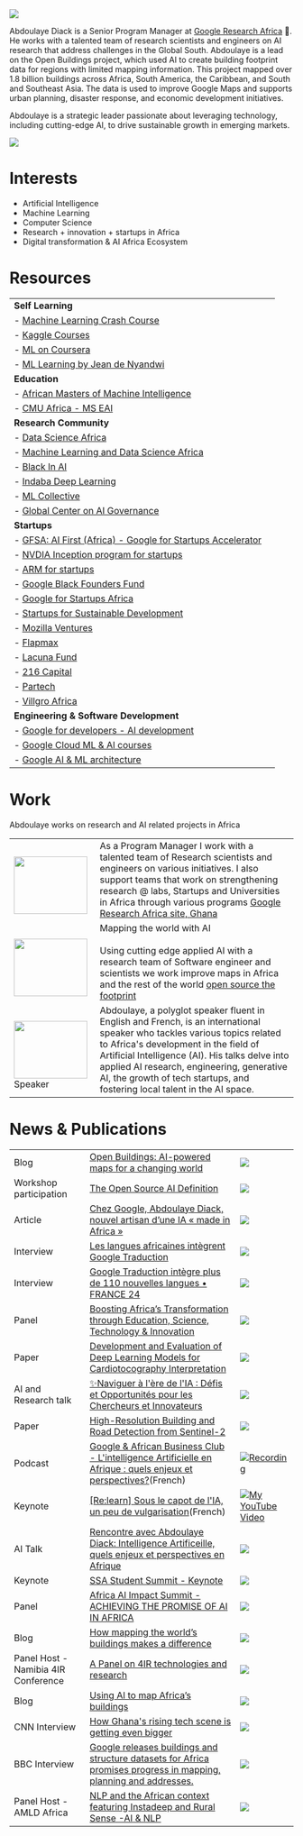 <img src="assets/Abdou-speaking-pompidou.webp"/>

Abdoulaye Diack is a Senior Program Manager at [Google Research Africa](https://research.google/teams/africa-team/) 🤖. He works with a talented team of research scientists and engineers on AI research that address challenges in the Global South. Abdoulaye is a lead on the Open Buildings project, which used AI to create building footprint data for regions with limited mapping information. This project mapped over 1.8 billion buildings across Africa, South America, the Caribbean, and South and Southeast Asia. The data is used to improve Google Maps and supports urban planning, disaster response, and economic development initiatives.

Abdoulaye is a strategic leader passionate about leveraging technology, including cutting-edge AI, to drive sustainable growth in emerging markets.


<img src="assets/heat-map.width-1250.png"/>

# Interests

 - Artificial Intelligence
 - Machine Learning
 - Computer Science
 - Research + innovation + startups in Africa
 - Digital transformation & AI Africa Ecosystem


# Resources 

|  |  |
|--|--|
| **Self Learning** |
| - [Machine Learning Crash Course](https://developers.google.com/machine-learning/crash-course) |
| - [Kaggle Courses](https://www.kaggle.com/learn) |
| - [ML on Coursera](https://www.coursera.org/learn/machine-learning) |
| - [ML Learning by Jean de Nyandwi](https://github.com/Nyandwi/machine_learning_complete/) |
| **Education** |
| - [African Masters of Machine Intelligence](https://aimsammi.org/) |
| - [CMU Africa - MS EAI ](https://www.africa.engineering.cmu.edu/academics/programs/mseai.html) |
| **Research Community** |
| - [Data Science Africa](http://www.datascienceafrica.org/) |
| - [Machine Learning and Data Science Africa](https://groups.google.com/g/mlds-africa?pli=1) |
| - [Black In AI](https://blackinai.github.io/#/) |
| - [Indaba Deep Learning](https://deeplearningindaba.com/) |
| - [ML Collective](https://mlcollective.org/) |
| - [Global Center on AI Governance](https://www.globalcenter.ai/) |
| **Startups** |
| - [GFSA: AI First (Africa) - Google for Startups Accelerator](https://startup.google.com/programs/accelerator/ai-first/africa/) |
| - [NVDIA Inception program for startups](https://www.nvidia.com/en-us/startups/) |
| - [ARM for startups](https://www.arm.com/markets/startups) |
| - [Google Black Founders Fund](https://startup.google.com/programs/black-founders-fund/africa/) |
| - [Google for Startups Africa](https://startup.google.com/accelerator/africa/) |
| - [Startups for Sustainable Development](https://events.withgoogle.com/startups-for-sustainable-development/) |
| - [Mozilla Ventures](https://mozilla.vc/) |
| - [Flapmax](https://flapmax.com/africa/fast-accelerator/) |
| - [Lacuna Fund](https://lacunafund.org/)| 
| - [216 Capital](https://216capital.vc/)|
| - [Partech](https://partechpartners.com/)|
| - [Villgro Africa](https://villgroafrica.org/)|
| **Engineering & Software Development** |
| - [Google for developers - AI development](https://developers.google.com/focus/ai-development) |
| - [Google Cloud ML & AI courses](https://cloud.google.com/learn/training/machinelearning-ai) |
| - [Google AI & ML architecture](https://cloud.google.com/architecture/ai-ml) |

# Work

Abdoulaye works on research and AI related projects in Africa

|  |  |
|--|--|
|<br><a href="[https://research.google/"><img src="assets/Open_Graph.width-800.format-jpeg.jpg" width="130" height="102"/></a>| As a Program Manager I work with a talented team of Research scientists and engineers on various initiatives. I also support teams that work on strengthening research @ labs, Startups and Universities in Africa through various programs [Google Research Africa site, Ghana ](https://research.google/teams/africa-team/)|
|<br><a href="https://arxiv.org/pdf/2107.12283.pdf"><img src="assets/africa-world-buildings.jpg" width="130" height="102"/></a>|Mapping the world with AI <br><br>Using cutting edge applied AI with a research team of Software engineer and scientists we work improve maps in Africa and the rest of the world [open source the footprint](https://sites.research.google/open-buildings/) |
|<br><img src="assets/ABF_panel_speak.webp" width="130" height="102"/>Speaker | Abdoulaye, a polyglot speaker fluent in English and French, is an international speaker who tackles various topics related to Africa's development in the field of Artificial Intelligence (AI). His talks delve into applied AI research, engineering, generative AI, the growth of tech startups, and fostering local talent in the AI space.|


# News & Publications

|  |  | |
|--|--|--|
|Blog |[Open Buildings: AI-powered maps for a changing world](https://blog.google/technology/research/open-buildings-ai-powered-maps-for-a-changing-world/)|<img src="/assets/Open_Buildings_1.gif"/>|
|Workshop participation|[The Open Source AI Definition](https://opensource.org/ai/open-source-ai-definition)|<img src="/assets/cropped-OSI-horizontal-large.webp"/>|
|Article |[Chez Google, Abdoulaye Diack, nouvel artisan d’une IA « made in Africa »](https://www.jeuneafrique.com/1600061/economie-entreprises/chez-google-abdoulaye-diack-nouvel-artisan-dune-ia-made-in-africa/#:~:text=Open%20Buildings%20et%20les%20langues,nous%20%C2%BB%2C%20explique%20le%20manager)|<img src="/assets/jad20240813-eco-abdoulaye-diack.webp"/>|
|Interview |[Les langues africaines intègrent Google Traduction](https://youtu.be/ncR8AIvLBT4?si=kSqrEC3_ZHH35qth)|<img src="/assets/tv5.webp"/>|
|Interview |[Google Traduction intègre plus de 110 nouvelles langues • FRANCE 24](https://youtu.be/7-_D2iXvRrs?si=z9a_NCshMJHZvtJW)|<img src="/assets/france_24.webp"/>|
|Panel |[Boosting Africa’s Transformation through Education, Science, Technology & Innovation](https://www.uneca.org/eca-events/africa-business-forum-2024)|<img src="/assets/ABF_2024_panel.webp"/>|
|Paper |[Development and Evaluation of Deep Learning Models for Cardiotocography Interpretation](https://www.medrxiv.org/content/10.1101/2024.03.05.24303805v1)|<img src="/assets/ctg_ai.jpeg"/>|
|AI and Research talk|[✨Naviguer à l'ère de l'IA : Défis et Opportunités pour les Chercheurs et Innovateurs](https://www.linkedin.com/posts/friareafrica_friare-ia-webinairefriare-activity-7185653374162210816-8JRh?utm_source=share&utm_medium=member_desktop)|<img src="/assets/webinaire_friare.jpeg"/>|
|Paper |[High-Resolution Building and Road Detection from Sentinel-2](https://arxiv.org/pdf/2310.11622.pdf)|<img src="/assets/teacher_student.jpeg"/>|
|Podcast |[Google & African Business Club - L'intelligence Artificielle en Afrique : quels enjeux et perspectives?](https://podcasters.spotify.com/pod/show/africanbusinesstalks/episodes/Google--African-Business-Club---Lintelligence-Artificielle-en-Afrique--quels-enjeux-et-perspectives---avec-Abdoulaye-Diack--Resarch-Program-Manager--Google-AI-e2dm7qr/a-aapf9h3)(French)|[![Recording](/assets/podcast.jpeg)]([https://youtu.be/Ny10bfdqSW0?si=ar_Kt8LgqHGzcUbK&t=1902](https://podcasters.spotify.com/pod/show/africanbusinesstalks/episodes/Google--African-Business-Club---Lintelligence-Artificielle-en-Afrique--quels-enjeux-et-perspectives---avec-Abdoulaye-Diack--Resarch-Program-Manager--Google-AI-e2dm7qr/a-aapf9h3))|
|Keynote |[[Re:learn] Sous le capot de l'IA, un peu de vulgarisation](https://youtu.be/Ny10bfdqSW0?si=ar_Kt8LgqHGzcUbK&t=1902)(French)|[![My YouTube Video](/assets/llm_predictions.png)](https://youtu.be/Ny10bfdqSW0?si=ar_Kt8LgqHGzcUbK&t=1902)|
|AI Talk | [Rencontre avec Abdoulaye Diack: Intelligence Artificeille, quels enjeux et perspectives en Afrique](https://www.linkedin.com/posts/african-business-club_ia-intelligenceartificielle-talents-activity-7138829771752239104-cBEO?utm_source=share&utm_medium=member_desktop) | <img src="/assets/abc_prez.jpeg"/> |
|Keynote | [SSA Student Summit - Keynote](https://www.youtube.com/live/guixEsMb3vo?feature=share&t=565) | <img src="/assets/ssa_dsc_summit.png"/> |
|Panel | [Africa AI Impact Summit - ACHIEVING THE PROMISE OF AI IN AFRICA](https://www.youtube.com/live/GU_e2N1klow?si=S_hymFLu76dBZYez&t=5770) | <img src="/assets/African_AI_summit.jpeg"/> |
|Blog | [How mapping the world’s buildings makes a difference](https://blog.google/around-the-globe/google-africa/how-mapping-the-worlds-buildings-makes-a-difference/) |<img src="/africa-ssea-building-density.png"/>|
Panel Host - Namibia 4IR Conference |[A Panel on 4IR technologies and research](https://4irnamibia.com/4ir-conference/)  | <img src="/4ir_photo.png" />|
|Blog | [Using AI to map Africa’s buildings](https://blog.google/around-the-globe/google-africa/using-ai-to-map-africas-buildings/) |<img src="/Open-Buildings_V2b_2096x11.max-1000x1000.jpg"/>|
CNN Interview |  [How Ghana's rising tech scene is getting even bigger](https://edition.cnn.com/videos/business/2021/10/15/marketplace-africa-ghana-tech-google-uber-meqasa-spc.cnn)  | <img src="/Abdou_cnn.jpg" />|
BBC Interview |  [Google releases buildings and structure datasets for Africa promises progress in mapping, planning and addresses.](https://www.bbc.co.uk/programmes/p09qnk4d)  | <img src="/abdou_bbc.jpg" />|
Panel Host - AMLD Africa |[NLP and the African context featuring Instadeep and Rural Sense -AI & NLP](https://www.youtube.com/watch?v=MXCbp5t_q_Q&list=PLyyHDYyFFpkBSUmX-iv7JLgeNJHvRIt4M&index=17)  | <img src="/abdou_amld.jpg" />|
 
